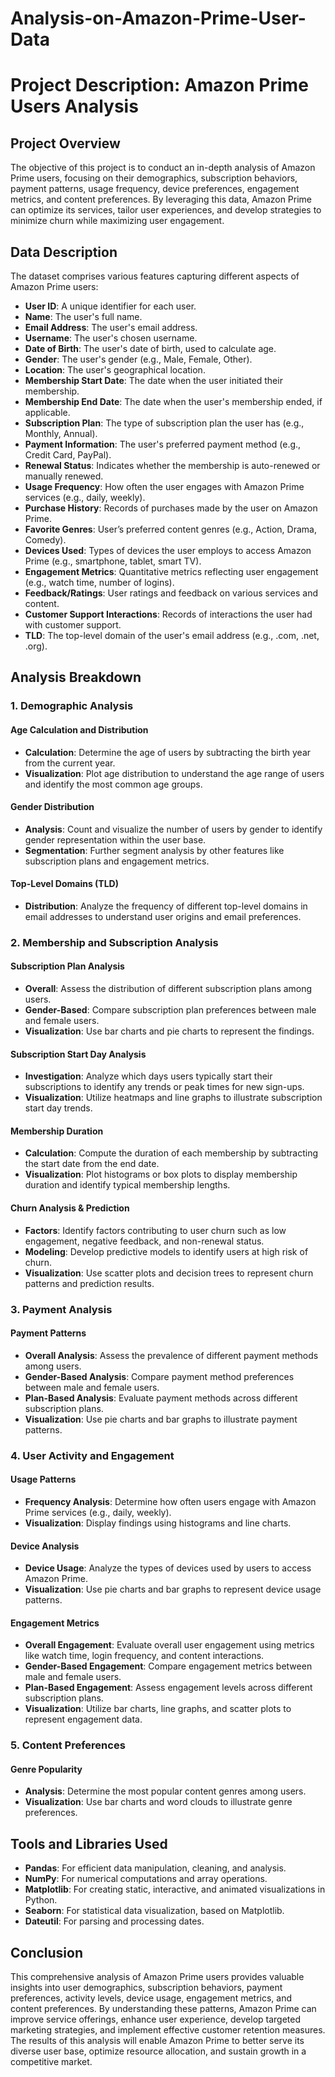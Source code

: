# Analysis-on-Amazon-Prime-User-Data

# Project Description: Amazon Prime Users Analysis

## Project Overview

The objective of this project is to conduct an in-depth analysis of Amazon Prime users, focusing on their demographics, subscription behaviors, payment patterns, usage frequency, device preferences, engagement metrics, and content preferences. By leveraging this data, Amazon Prime can optimize its services, tailor user experiences, and develop strategies to minimize churn while maximizing user engagement.

## Data Description

The dataset comprises various features capturing different aspects of Amazon Prime users:

- **User ID**: A unique identifier for each user.
- **Name**: The user's full name.
- **Email Address**: The user's email address.
- **Username**: The user's chosen username.
- **Date of Birth**: The user's date of birth, used to calculate age.
- **Gender**: The user's gender (e.g., Male, Female, Other).
- **Location**: The user's geographical location.
- **Membership Start Date**: The date when the user initiated their membership.
- **Membership End Date**: The date when the user's membership ended, if applicable.
- **Subscription Plan**: The type of subscription plan the user has (e.g., Monthly, Annual).
- **Payment Information**: The user's preferred payment method (e.g., Credit Card, PayPal).
- **Renewal Status**: Indicates whether the membership is auto-renewed or manually renewed.
- **Usage Frequency**: How often the user engages with Amazon Prime services (e.g., daily, weekly).
- **Purchase History**: Records of purchases made by the user on Amazon Prime.
- **Favorite Genres**: User’s preferred content genres (e.g., Action, Drama, Comedy).
- **Devices Used**: Types of devices the user employs to access Amazon Prime (e.g., smartphone, tablet, smart TV).
- **Engagement Metrics**: Quantitative metrics reflecting user engagement (e.g., watch time, number of logins).
- **Feedback/Ratings**: User ratings and feedback on various services and content.
- **Customer Support Interactions**: Records of interactions the user had with customer support.
- **TLD**: The top-level domain of the user's email address (e.g., .com, .net, .org).

## Analysis Breakdown

### 1. Demographic Analysis

#### Age Calculation and Distribution
- **Calculation**: Determine the age of users by subtracting the birth year from the current year.
- **Visualization**: Plot age distribution to understand the age range of users and identify the most common age groups.

#### Gender Distribution
- **Analysis**: Count and visualize the number of users by gender to identify gender representation within the user base.
- **Segmentation**: Further segment analysis by other features like subscription plans and engagement metrics.

#### Top-Level Domains (TLD)
- **Distribution**: Analyze the frequency of different top-level domains in email addresses to understand user origins and email preferences.

### 2. Membership and Subscription Analysis

#### Subscription Plan Analysis
- **Overall**: Assess the distribution of different subscription plans among users.
- **Gender-Based**: Compare subscription plan preferences between male and female users.
- **Visualization**: Use bar charts and pie charts to represent the findings.

#### Subscription Start Day Analysis
- **Investigation**: Analyze which days users typically start their subscriptions to identify any trends or peak times for new sign-ups.
- **Visualization**: Utilize heatmaps and line graphs to illustrate subscription start day trends.

#### Membership Duration
- **Calculation**: Compute the duration of each membership by subtracting the start date from the end date.
- **Visualization**: Plot histograms or box plots to display membership duration and identify typical membership lengths.

#### Churn Analysis & Prediction
- **Factors**: Identify factors contributing to user churn such as low engagement, negative feedback, and non-renewal status.
- **Modeling**: Develop predictive models to identify users at high risk of churn.
- **Visualization**: Use scatter plots and decision trees to represent churn patterns and prediction results.

### 3. Payment Analysis

#### Payment Patterns
- **Overall Analysis**: Assess the prevalence of different payment methods among users.
- **Gender-Based Analysis**: Compare payment method preferences between male and female users.
- **Plan-Based Analysis**: Evaluate payment methods across different subscription plans.
- **Visualization**: Use pie charts and bar graphs to illustrate payment patterns.

### 4. User Activity and Engagement

#### Usage Patterns
- **Frequency Analysis**: Determine how often users engage with Amazon Prime services (e.g., daily, weekly).
- **Visualization**: Display findings using histograms and line charts.

#### Device Analysis
- **Device Usage**: Analyze the types of devices used by users to access Amazon Prime.
- **Visualization**: Use pie charts and bar graphs to represent device usage patterns.

#### Engagement Metrics
- **Overall Engagement**: Evaluate overall user engagement using metrics like watch time, login frequency, and content interactions.
- **Gender-Based Engagement**: Compare engagement metrics between male and female users.
- **Plan-Based Engagement**: Assess engagement levels across different subscription plans.
- **Visualization**: Utilize bar charts, line graphs, and scatter plots to represent engagement data.

### 5. Content Preferences

#### Genre Popularity
- **Analysis**: Determine the most popular content genres among users.
- **Visualization**: Use bar charts and word clouds to illustrate genre preferences.

## Tools and Libraries Used

- **Pandas**: For efficient data manipulation, cleaning, and analysis.
- **NumPy**: For numerical computations and array operations.
- **Matplotlib**: For creating static, interactive, and animated visualizations in Python.
- **Seaborn**: For statistical data visualization, based on Matplotlib.
- **Dateutil**: For parsing and processing dates.

## Conclusion

This comprehensive analysis of Amazon Prime users provides valuable insights into user demographics, subscription behaviors, payment preferences, activity levels, device usage, engagement metrics, and content preferences. By understanding these patterns, Amazon Prime can improve service offerings, enhance user experience, develop targeted marketing strategies, and implement effective customer retention measures. The results of this analysis will enable Amazon Prime to better serve its diverse user base, optimize resource allocation, and sustain growth in a competitive market.
